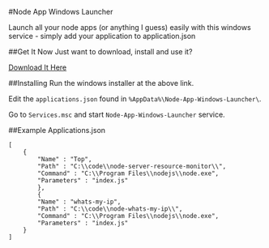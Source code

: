 #Node App Windows Launcher

Launch all your node apps (or anything I guess) easily with this windows service - simply add your application to application.json

##Get It Now
Just want to download, install and use it?

[Download It Here](http://j4m355.com/node-app-windows-launcher/)

##Installing
Run the windows installer at the above link. 

Edit the ```applications.json``` found in ```%AppData%\Node-App-Windows-Launcher\```.

Go to ```Services.msc``` and start ```Node-App-Windows-Launcher``` service. 

##Example Applications.json

    [
		{
			"Name" : "Top",
			"Path" : "C:\\code\\node-server-resource-monitor\\", 
			"Command" : "C:\\Program Files\\nodejs\\node.exe",
			"Parameters" : "index.js"
			},
			{
			"Name" : "whats-my-ip",
			"Path" : "C:\\code\\node-whats-my-ip\\", 
			"Command" : "C:\\Program Files\\nodejs\\node.exe",
			"Parameters" : "index.js"
		}
	]






